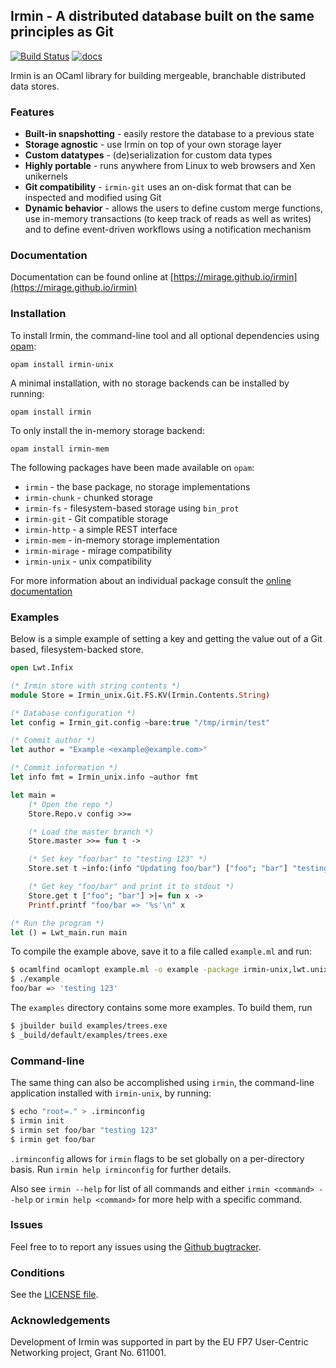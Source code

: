 ## Irmin - A distributed database built on the same principles as Git
[![Build Status](https://travis-ci.org/mirage/irmin.svg)](https://travis-ci.org/mirage/irmin)
[![docs](https://img.shields.io/badge/doc-online-blue.svg)](https://mirage.github.io/irmin/)

Irmin is an OCaml library for building mergeable, branchable distributed data stores.

### Features
- **Built-in snapshotting** - easily restore the database to a previous state
- **Storage agnostic** - use Irmin on top of your own storage layer
- **Custom datatypes** - (de)serialization for custom data types
- **Highly portable** - runs anywhere from Linux to web browsers and Xen unikernels
- **Git compatibility** - `irmin-git` uses an on-disk format that can be inspected and modified using Git
- **Dynamic behavior** - allows the users to define custom merge functions, use in-memory transactions (to keep track of reads as well as writes) and to define event-driven workflows using a notification mechanism

### Documentation
Documentation can be found online at [https://mirage.github.io/irmin](https://mirage.github.io/irmin)


### Installation
To install Irmin, the command-line tool and all optional dependencies using [opam](https://github.com/ocaml/opam):

    opam install irmin-unix

A minimal installation, with no storage backends can be installed by running:

    opam install irmin

To only install the in-memory storage backend:

    opam install irmin-mem

The following packages have been made available on `opam`:
- `irmin` - the base package, no storage implementations
- `irmin-chunk` - chunked storage
- `irmin-fs` - filesystem-based storage using `bin_prot`
- `irmin-git` - Git compatible storage
- `irmin-http` - a simple REST interface
- `irmin-mem` - in-memory storage implementation
- `irmin-mirage` - mirage compatibility
- `irmin-unix` - unix compatibility

For more information about an individual package consult the [online documentation](https://mirage.github.io/irmin)

### Examples
Below is a simple example of setting a key and getting the value out of a Git based, filesystem-backed store.

```ocaml
open Lwt.Infix

(* Irmin store with string contents *)
module Store = Irmin_unix.Git.FS.KV(Irmin.Contents.String)

(* Database configuration *)
let config = Irmin_git.config ~bare:true "/tmp/irmin/test"

(* Commit author *)
let author = "Example <example@example.com>"

(* Commit information *)
let info fmt = Irmin_unix.info ~author fmt

let main =
    (* Open the repo *)
    Store.Repo.v config >>=

    (* Load the master branch *)
    Store.master >>= fun t ->

    (* Set key "foo/bar" to "testing 123" *)
    Store.set t ~info:(info "Updating foo/bar") ["foo"; "bar"] "testing 123" >>= fun () ->

    (* Get key "foo/bar" and print it to stdout *)
    Store.get t ["foo"; "bar"] >|= fun x ->
    Printf.printf "foo/bar => '%s'\n" x

(* Run the program *)
let () = Lwt_main.run main
```

To compile the example above, save it to a file called `example.ml` and run:

```bash
$ ocamlfind ocamlopt example.ml -o example -package irmin-unix,lwt.unix -linkpkg
$ ./example
foo/bar => 'testing 123'
```
The `examples` directory contains some more examples. To build them, run

```bash
$ jbuilder build examples/trees.exe
$ _build/default/examples/trees.exe
```

### Command-line
The same thing can also be accomplished using `irmin`, the command-line application installed with `irmin-unix`, by running:

```bash
$ echo "root=." > .irminconfig
$ irmin init
$ irmin set foo/bar "testing 123"
$ irmin get foo/bar
```

`.irminconfig` allows for `irmin` flags to be set globally on a per-directory basis. Run `irmin help irminconfig` for further details.

Also see `irmin --help` for list of all commands and either `irmin <command> --help` or `irmin help <command>` for more help with a specific command.

### Issues
Feel free to to report any issues using the [Github bugtracker](https://github.com/mirage/irmin/issues).

### Conditions

See the [LICENSE file](./LICENSE.md).

### Acknowledgements

Development of Irmin was supported in part by the EU FP7 User-Centric Networking project, Grant No. 611001.

